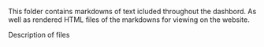 This folder contains markdowns of text icluded throughout the dashbord. As well as rendered HTML files of the markdowns for viewing on the website.

Description of files 
